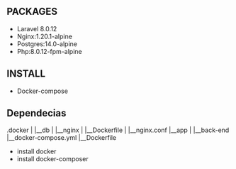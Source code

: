 ## PACKAGES

- Laravel 8.0.12
- Nginx:1.20.1-alpine
- Postgres:14.0-alpine
- Php:8.0.12-fpm-alpine

## INSTALL 

- Docker-compose

## Dependecias

.docker
|   |__db
|   |__nginx
|       |__Dockerfile
|       |__nginx.conf
|__app
|   |__back-end
|__docker-compose.yml
|__Dockerfile

- install docker
- install docker-composer